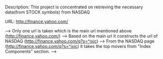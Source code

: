 Description: This project is concentrated on retrieving the necessary data(from STOCK symbols) from NASDAQ

URL: http://finance.yahoo.com/

--> Only one url is taken which is the main url mentioned above (http://finance.yahoo.com/)
--> Based on the main url it constructs the url of NASDAQ (http://finance.yahoo.com/q?s=^ixic)
--> From the NASDAQ page (http://finance.yahoo.com/q?s=^ixic) it takes the top movers from "Index Components" section.
--> 